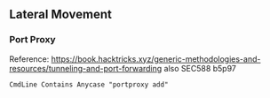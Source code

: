 ## Lateral Movement

### Port Proxy

Reference: https://book.hacktricks.xyz/generic-methodologies-and-resources/tunneling-and-port-forwarding also SEC588 b5p97

```
CmdLine Contains Anycase "portproxy add"
```
